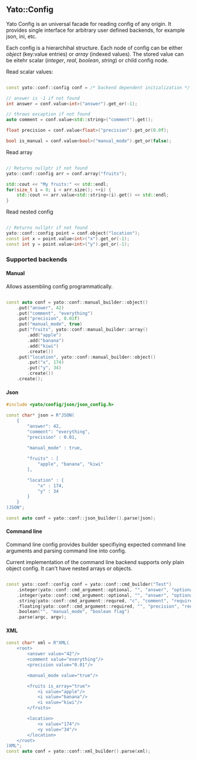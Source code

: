 ## Yato::Config

Yato Config is an universal facade for reading config of any origin. It provides single interface for arbitrary user defined backends, for example json, ini, etc.

Each config is a hierarchihal structure. 
Each node of config can be either *object* (key:value entries) or *array* (indexed values).
The stored value can be eitehr scalar (*integer*, *real*, *boolean*, *string*) or child config node.

Read scalar values:

```c++

const yato::conf::config conf = /* backend dependent initialization */;

// answer is -1 if not found
int answer = conf.value<int>("answer").get_or(-1);

// throws excaption if not found
auto comment = conf.value<std::string>("comment").get();

float precision = conf.value<float>("precision").get_or(0.0f);

bool is_manual = conf.value<bool>("manual_mode").get_or(false);

```

Read array

```c++

// Returns nullptr if not found
yato::conf::config arr = conf.array("fruits");

std::cout << "My fruits:" << std::endl;
for(size_t i = 0; i < arr.size(); ++i) {
    std::cout << arr.value<std::string>(i).get() << std::endl;
}

```

Read nested config

```c++

// Returns nullptr if not found
yato::conf::config point = conf.object("location");
const int x = point.value<int>("x").get_or(-1);
const int y = point.value<int>("y").get_or(-1);

```


### Supported backends

#### Manual

Allows assembling config programmatically.

```c++

const auto conf = yato::conf::manual_builder::object()
    .put("answer", 42)
    .put("comment", "everything")
    .put("precision", 0.01f)
    .put("manual_mode", true)
    .put("fruits", yato::conf::manual_builder::array()
        .add("apple")
        .add("banana")
        .add("kiwi")
        .create())
    .put("location", yato::conf::manual_builder::object()
        .put("x", 174)
        .put("y", 34)
        .create())
    .create();

```

#### Json

```c++
#include <yato/config/json/json_config.h>

const char* json = R"JSON(
    {
        "answer": 42,
        "comment": "everything",
        "precision" : 0.01,
    
        "manual_mode" : true,

        "fruits" : [
            "apple", "banana", "kiwi"
        ],

        "location" : {
            "x" : 174,
            "y" : 34
        }
    }
)JSON";

const auto conf = yato::conf::json_builder().parse(json);

```

#### Command line

Command line config provides builder specifiying expected command line arguments and parsing command line into config.

Current implementation of the command line backend supports only plain object config. It can't have nested arrays or objects.

```c++

const yato::conf::config conf = yato::conf::cmd_builder("Test")
    .integer(yato::conf::cmd_argument::optional, "", "answer", "optional integer argument with default value", yato::some(0))
    .integer(yato::conf::cmd_argument::optional, "", "answer", "optional integer argument without default value. If it was not set, then it will be missing from the config")
    .string(yato::conf::cmd_argument::requred, "c", "comment", "required string argument with one-letter alias")
    .floating(yato::conf::cmd_argument::required, "", "precision", "required floating-point argument")
    .boolean("", "manual_mode", "boolean flag")
    .parse(argc, argv);

```

#### XML

```c++
const char* xml = R"XML(
    <root>
        <answer value="42"/>
        <comment value="everything"/>
        <precision value="0.01"/>

        <manual_mode value="true"/>

        <fruits is_array="true">
            <i value="apple"/>
            <i value="banana"/>
            <i value="kiwi"/>
        </fruits>

        <location>
            <x value="174"/>
            <y value="34"/>
        </location>
    </root>
)XML";
const auto conf = yato::conf::xml_builder().parse(xml);
```

